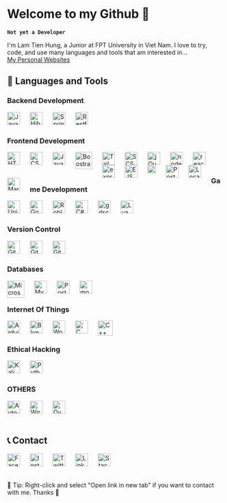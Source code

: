 # Welcome to my Github 🐐

**` Not yet a Developer `**

I'm Lam Tien Hung, a Junior at FPT University in Viet Nam. I love to try, code, and use many languages and tools that am interested in... 
<br/>
[My Personal Websites](https://gs4lthung.github.io/my-personal-website/)

## 🧰 Languages and Tools

### Backend Development
  <img align="left" alt="Java" title="Java" width="30px" style="padding-right:20px;" src="https://cdn.jsdelivr.net/gh/devicons/devicon/icons/java/java-original.svg"/>
  <img align="left" alt="Hibernate" title="Hibernate" width="30px" style="padding-right:20px;" src="https://play-lh.googleusercontent.com/Gwj_E5u_VCKXCM2JuedvsOnTN4REq_m68RKB6NQM5X4kT6mpHrqHP27uoRp6B7QX-3w=w240-h480-rw"/>
  <img align="left" alt="Spring Boot" title="Spring Boot" width="30px" style="padding-right:20px;" src="https://vscjava.gallerycdn.vsassets.io/extensions/vscjava/vscode-spring-boot-dashboard/0.13.2023072200/1689984300042/Microsoft.VisualStudio.Services.Icons.Default"/>
  <img align="left" alt="Restful API" title="Restful API" width="30px" style="padding-right:20px;" src="https://www.opc-router.de/wp-content/uploads/2020/04/Swagger-1-150x150.png"/>


  <br/>
  <br/>
  
### Frontend Development
  <img align="left" alt="HTML" title="HTML" width="30px" style="padding-right:20px;" src="https://cdn-icons-png.flaticon.com/512/732/732212.png"/>
  <img align="left" alt="CSS" title="CSS" width="30px" style="padding-right:20px;" src="https://cdn-icons-png.flaticon.com/512/732/732190.png"/>
  <img align="left" alt="JavaScript" title="JavaScript" width="30px" style="padding-right:20px;" src="https://cdn-icons-png.flaticon.com/512/1199/1199118.png"/>
  <img align="left" alt="Boostrap" title="Boostrap" width="40px" style="padding-right:20px;" src="https://camo.githubusercontent.com/2512b49c89512f2ff3718f7257f48ed5c46a4e331abbd890b6c5e8c0e458434f/68747470733a2f2f676574626f6f7473747261702e636f6d2f646f63732f352e322f6173736574732f6272616e642f626f6f7473747261702d6c6f676f2d736861646f772e706e67"/>
  <img align="left" alt="Tailwind" title="Tailwind" width="30px" style="padding-right:20px;" src="https://creazilla-store.fra1.digitaloceanspaces.com/icons/3257079/file-type-tailwind-icon-sm.png"/>
  <img align="left" alt="SCSS" title="SCSS" width="30px" style="padding-right:20px;" src="https://cdn-icons-png.flaticon.com/512/5968/5968358.png"/>
  <img align="left" alt="jQuery" title="jQuery" width="30px" style="padding-right:20px;" src="https://cdn.iconscout.com/icon/free/png-256/free-jquery-8-1175153.png"/>
  <img align="left" alt="nodeJS" title="nodeJS" width="30px" style="padding-right:20px;" src="https://static-00.iconduck.com/assets.00/nodejs-icon-2048x2048-rueyo8fw.png"/>
  <img align="left" alt="reactJS" title="RreactJS" width="30px" style="padding-right:20px;" src="https://upload.wikimedia.org/wikipedia/commons/thumb/a/a7/React-icon.svg/2300px-React-icon.svg.png"/>
  <img align="left" alt="expressJS" title="expressJS" width="30px" style="padding-right:20px;" src="https://adware-technologies.s3.amazonaws.com/uploads/technology/thumbnail/20/express-js.png"/>
  <img align="left" alt="EJS" title="EJS" width="30px" style="padding-right:20px;" src="https://cdn.icon-icons.com/icons2/2107/PNG/512/file_type_ejs_icon_130626.png"/>
  <img align="left" alt="passportJS" title="passport JS" width="20px" style="padding-right:20px;" src="https://pnglib.nyc3.cdn.digitaloceanspaces.com/uploads/2020/08/passport-logo_5f33f77390b90.png"/>
  <img align="left" alt="Postman" title="Postman" width="30px" style="padding-right:20px;" src="https://www.svgrepo.com/show/354202/postman-icon.svg"/>
  <img align="left" alt="LocaltoNet" title="LocaltoNet" width="30px" style="padding-right:20px;" src="https://image.winudf.com/v2/image1/Y29tLmxvY2FsdG9uZXQubG9jYWx0b25ldGFwcF9pY29uXzE2NzU1MzcwOTdfMDE3/icon.png?w=184&fakeurl=1"/>
  <img align="left" alt="Markdown" title="Markdown" width="30px" style="padding-right:20px;" src="https://cdn.iconscout.com/icon/free/png-256/free-markdown-3445720-2878652.png"/>
  
  <br/>
  <br/>

### Game Development
  <img align="left" alt="Unity" title="Unity" width="30px" style="padding-right:20px;" src="https://cdn-icons-png.flaticon.com/512/5969/5969346.png"/>
  <img align="left" alt="Godot" title="Godot" width="30px" style="padding-right:20px;" src="https://upload.wikimedia.org/wikipedia/commons/thumb/6/6a/Godot_icon.svg/2048px-Godot_icon.svg.png"/>
  <img align="left" alt="Roblox Studio" title="Roblox Studio" width="30px" style="padding-right:20px;" src="https://upload.wikimedia.org/wikipedia/commons/thumb/5/58/Roblox_Studio_logo_2021_present.svg/1024px-Roblox_Studio_logo_2021_present.svg.png"/>
  <img align="left" alt="C#" title="C#" width="30px" style="padding-right:20px;" src="https://static-00.iconduck.com/assets.00/c-sharp-c-icon-1822x2048-wuf3ijab.png"/>
  <img align="left" alt="gdscript" title="gdscript" width="30px" style="padding-right:20px;" src="https://www.dockhunt.com/_next/image?url=https%3A%2F%2Fdockhunt-images.nyc3.cdn.digitaloceanspaces.com%2F907f145c-ed79-4114-b73e-fd8ef4ccab56&w=256&q=75"/>
  <img align="left" alt="Lua" title="Lua" width="30px" style="padding-right:20px;" src="https://upload.wikimedia.org/wikipedia/commons/thumb/c/cf/Lua-Logo.svg/600px-Lua-Logo.svg.png?20150107024942"/>

  <br/>
  <br/>
  
###  Version Control
  <img align="left" alt="Git" title="Git" width="30px" style="padding-right:20px;" src="https://upload.wikimedia.org/wikipedia/commons/thumb/3/3f/Git_icon.svg/1200px-Git_icon.svg.png"/>
  <img align="left" alt="Github" title="Github" width="30px" style="padding-right:20px;" src="https://cdn-icons-png.flaticon.com/512/25/25231.png"/>
  <img align="left" alt="Git Kraken" title="Git Kraken" width="30px" style="padding-right:20px;" src="https://user-images.githubusercontent.com/2437911/62945705-2e111300-bdd7-11e9-8f82-cffa978d1071.png"/>

  <br/>
  <br/>

### Databases
  <img align="left" alt="Microsoft SQL Server" title="Microsoft SQL Server" width="40px" style="padding-right:20px;" src="https://cdn-icons-png.flaticon.com/256/5968/5968364.png"/>
  <img align="left" alt="MySQL" title="MySQL" width="30px" style="padding-right:20px;" src="https://cdn-icons-png.flaticon.com/512/919/919836.png"/>
  <img align="left" alt="Postgre SQL" title="Postgre SQL" width="30px" style="padding-right:20px;" src="https://cdn.icon-icons.com/icons2/2415/PNG/512/postgresql_plain_wordmark_logo_icon_146390.png"/>
  <img align="left" alt="mongoDb" title="mongoDb" width="30px" style="padding-right:20px;" src="https://cdn.icon-icons.com/icons2/2415/PNG/512/mongodb_original_logo_icon_146424.png"/>


  <br/>
  <br/>

### Internet Of Things
  <img align="left" alt="Arduino" title="Arduino" width="30px" style="padding-right:20px;" src="https://cdn.icon-icons.com/icons2/2699/PNG/512/arduino_logo_icon_170518.png"/>
  <img align="left" alt="Blynk" title="Blynk" width="30px" style="padding-right:20px;" src="https://onion.io/wp-content/uploads/2017/06/blynk-logo.png"/>
  <img align="left" alt="Wokwi" title="Wokwi" width="30px" style="padding-right:20px;" src="https://avatars.githubusercontent.com/u/56967200?s=280&v=4"/>
  <img align="left" alt="C" title="C" width="30px" style="padding-right:20px;" src="https://upload.wikimedia.org/wikipedia/commons/thumb/1/18/C_Programming_Language.svg/926px-C_Programming_Language.svg.png"/>
  <img align="left" alt="C++" title="C++" width="35px" style="padding-right:20px;" src="https://cdn-icons-png.flaticon.com/512/6132/6132222.png"/>

  <br/>
  <br/>

### Ethical Hacking
  <img align="left" alt="Kali Linux" title="Kali Linux" width="30px" style="padding-right:20px;" src="https://play-lh.googleusercontent.com/Oriscl3_nvmDPncct6gStmNuQW_4tqHVozy1skG0vd8Jk22KYNMYYJfKq0vcyU-NKdw"/>
  <img align="left" alt="Python" title="Python" width="30px" style="padding-right:20px;" src="https://upload.wikimedia.org/wikipedia/commons/thumb/c/c3/Python-logo-notext.svg/1869px-Python-logo-notext.svg.png"/>

  <br/>
  <br/>

### OTHERS
  <img align="left" alt="AutoHotkey" title="AutoHotkey" width="30px" style="padding-right:20px;" src="https://store-images.s-microsoft.com/image/apps.6785.14308665483973753.abd12bec-94a0-435a-8058-4c7f82a16c2b.4db272c5-dc36-4c22-9e47-27ccc4e79d0c?h=464"/>
  <img align="left" alt="Wireshark" title="Wireshark" width="30px" style="padding-right:20px;" src="https://upload.wikimedia.org/wikipedia/commons/c/c6/Wireshark_icon_new.png"/>
  <img align="left" alt="Overleaf" title="Overleaf" width="30px" style="padding-right:20px;" src="https://upload.wikimedia.org/wikipedia/commons/thumb/2/2a/Overleaf_Logo.svg/768px-Overleaf_Logo.svg.png"/>

  <br/>
  <br/>
  <br/>

## 📞 Contact

  <a href="https://www.facebook.com/hung.041203" target="_blank"><img align="left" alt="Facebook" title="Facebook" width="30px" style="padding-right:20px;" src="https://upload.wikimedia.org/wikipedia/commons/thumb/b/b8/2021_Facebook_icon.svg/2048px-2021_Facebook_icon.svg.png"/></a>
  <a href="https://www.instagram.com/ges_0412.4/"><img align="left" alt="Instagram" title="Instagram" width="30px" style="padding-right:20px;" src="https://upload.wikimedia.org/wikipedia/commons/thumb/a/a5/Instagram_icon.png/600px-Instagram_icon.png"/></a>
  <a href="https://twitter.com/LamTienHung0412"><img align="left" alt="Twitter" title="Twitter" width="30px" style="padding-right:20px;" src="https://cdn.punchng.com/wp-content/uploads/2023/07/24084806/Twitter-new-logo.jpeg"/></a>
  <a href="https://www.linkedin.com/in/lam-hung-a61599256/"><img align="left" alt="Linkedin" title="Linkedin" width="30px" style="padding-right:20px;" src="https://cdn-icons-png.flaticon.com/256/174/174857.png"/></a>
  <a href="https://stackoverflow.com/users/17829107/tien-hung"><img align="left" alt="StackOverFlow" title="StackOverFlow" width="30px" style="padding-right:20px;" src="https://cdn-icons-png.flaticon.com/512/2111/2111628.png"/></a>
  <br/>
  <br/>
  <br/>


  🔷 Tip: Right-click and select "Open link in new tab" if you want to contact with me. Thanks 💙
